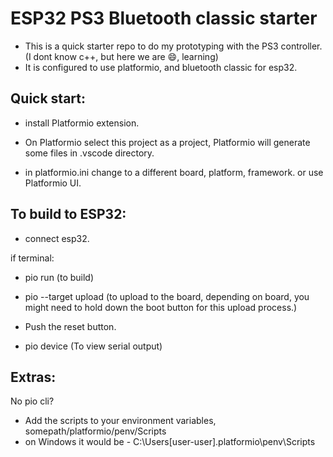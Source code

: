 # ESP32 PS3 Bluetooth classic starter

- This is a quick starter repo to do my prototyping with the PS3 controller. (I dont know c++, but here we are 😄, learning)
- It is configured to use platformio, and bluetooth classic for esp32.

## Quick start:

- install Platformio extension.
- On Platformio select this project as a project, Platformio will generate some files in .vscode directory.

- in platformio.ini change to a different board, platform, framework. or use Platformio UI.

## To build to ESP32: 

- connect esp32.

if terminal:

- pio run (to build)
- pio --target upload (to upload to the board, depending on board, you might need to hold down the boot button for this upload process.)
- Push the reset button.

- pio device (To view serial output)

## Extras:

No pio cli?

- Add the scripts to your environment variables, somepath/platformio/penv/Scripts 
- on Windows it would be - C:\Users\[user-user]\.platformio\penv\Scripts